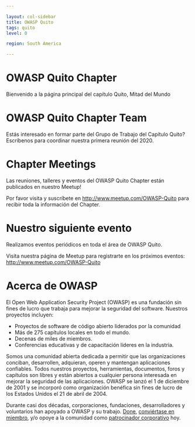 ```yaml
---

layout: col-sidebar
title: OWASP Quito
tags: quito
level: 0

region: South America

---
```


# OWASP Quito Chapter

Bienvenido a la página principal del capítulo Quito, Mitad del Mundo

# OWASP Quito Chapter Team

Estás interesado en formar parte del Grupo de Trabajo del Capítulo Quito?
Escríbenos para coordinar nuestra primera reunión del 2020.

# Chapter Meetings

Las reuniones, talleres y eventos del OWASP Quito Chapter están publicados en nuestro Meetup\!

Por favor visita y suscríbete en <http://www.meetup.com/OWASP-Quito> para recibir toda la información del Chapter.

# Nuestro siguiente evento

Realizamos eventos periódicos en toda el área de OWASP Quito.

Visita nuestra página de Meetup para registrarte en los próximos eventos:
<http://www.meetup.com/OWASP-Quito>

# Acerca de OWASP

El Open Web Application Security Project (OWASP) es una fundación sin fines de lucro que trabaja para mejorar la seguridad del software. Nuestros proyectos incluyen:

- Proyectos de software de código abierto liderados por la comunidad
- Más de 275 capítulos locales en todo el mundo.
- Decenas de miles de miembros.
- Conferencias educativas y de capacitación líderes en la industria.

Somos una comunidad abierta dedicada a permitir que las organizaciones conciban, desarrollen, adquieran, operen y mantengan aplicaciones confiables. Todos nuestros proyectos, herramientas, documentos, foros y capítulos son libres y están abiertos a cualquier persona interesada en mejorar la seguridad de las aplicaciones. OWASP se lanzó el 1 de diciembre de 2001 y se incorporó como organización benéfica sin fines de lucro de los Estados Unidos el 21 de abril de 2004.

Durante casi dos décadas, corporaciones, fundaciones, desarrolladores y voluntarios han apoyado a OWASP y su trabajo. [Done](/donate), [conviértase en miembro](/membership), y/o opoye a la comunidad como [patrocinador corporativo](/supporters/) hoy.
